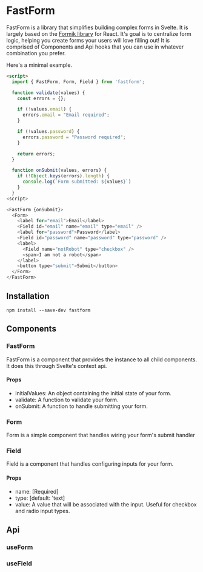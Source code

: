 FastForm
========

FastForm is a library that simplifies building complex forms in Svelte. It is largely based on the [Formik library](https://github.com/formium/formik) for React. It's goal is to centralize form logic, helping you create forms your users will love filling out! It is comprised of Components and Api hooks that you can use in whatever combination you prefer.

Here's a minimal example.

```html
<script>
  import { FastForm, Form, Field } from 'fastform';

  function validate(values) {
    const errors = {};

    if (!values.email) {
      errors.email = "Email required";
    }

    if (!values.password) {
      errors.password = "Password required";
    }

    return errors;
  }

  function onSubmit(values, errors) {
    if (!Object.keys(errors).length) {
      console.log(`Form submitted: ${values}`)
    }
  }
<script>

<FastForm {onSubmit}>
  <Form>
    <label for="email">Email</label>
    <Field id="email" name="email" type="email" />
    <label for="password">Password</label>
    <Field id="password" name="password" type="password" />
    <label>
      <Field name="notRobot" type="checkbox" />
      <span>I am not a robot</span>
    </label>
    <button type="submit">Submit</button>
  </Form>
</FastForm>
```

Installation
------------

`npm install --save-dev fastform`

Components
----------

### FastForm

FastForm is a component that provides the instance to all child components. It does this through Svelte's context api.

#### Props

- initialValues: An object containing the initial state of your form.
- validate: A function to validate your form.
- onSubmit: A function to handle submitting your form.

### Form

Form is a simple component that handles wiring your form's submit handler

### Field

Field is a component that handles configuring inputs for your form.

#### Props

- name: [Required]
- type: [default: 'text]
- value: A value that will be associated with the input. Useful for checkbox and radio input types.

Api
---

### useForm

### useField
